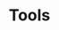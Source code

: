 ---
title: Tools
tools:
- name: RDF::Tabular
  link: https://github.com/ruby-rdf/rdf-tabular/
  environment: CLI, Ruby
  description: The `RDF::Tabular` ruby gem provides one of the more robust and comprehensive implementations, supporting both translation and validation.
- name: CSV Lint
  link: https://github.com/Data-Liberation-Front/csvlint.rb
  environment: CLI, Web, Ruby
  description: >
    Check whether your CSV is well formed and to test it against a [CSV dialect](http://dataprotocols.org/csv-dialect/),
    [JSON table schema](https://specs.frictionlessdata.io/table-schema/) or of course a CSVW annotation. A web service is available at [csvlint.io](http://csvlint.io/).
- name: csv2rdf
  link: https://github.com/Swirrl/csv2rdf/
  environment: Native (linux and mac), CLI, Java, Clojure
  description: Translate CSV to RDF
- name: table2qb
  link: https://github.com/swirrl/table2qb
  environment: CLI, Java, Clojure
  description: Generates CSVW annotations from CSV files to describe [RDF Data Cubes](https://www.w3.org/TR/vocab-data-cube/).
- name: csvwr
  link: https://github.com/Robsteranium/csvwr
  environment: R
  description: Read and Write CSVW as Data Frames
- name: CoW
  description: CSV to RDF converter. The project also provides a [web service](http://cattle.datalegend.net/) and [GUI](https://github.com/CLARIAH/ruminator).
  environment: Web, GUI, Python
- name: cldf/csvw
  link: https://github.com/cldf/csvw
  description: A Python API to read and write relational, tabular data according to the CSVW specification.
  environment: CLI, Python
- name: csvcubed
  link: https://purl.org/csv-cubed/docs
  description: A Python cli to write RDF Cube Vocabulary cubes from tidy CSVs and a basic json mark-up.
  environment: CLI, Python
---